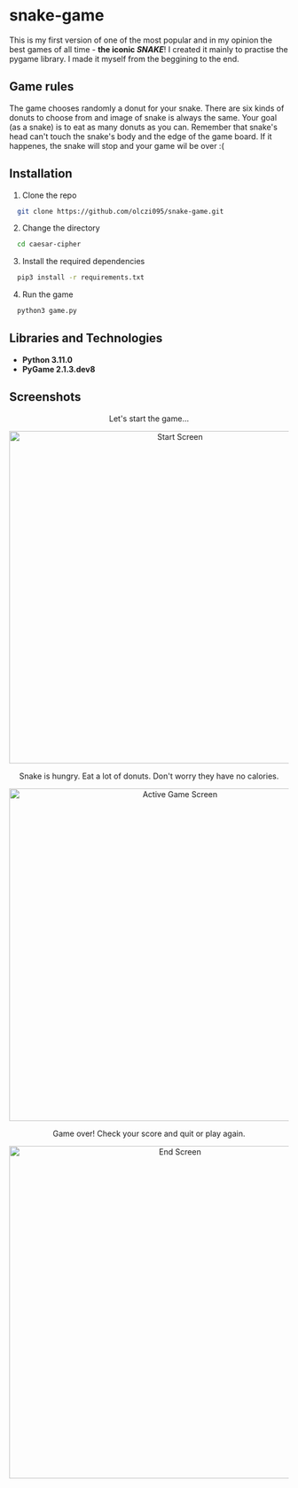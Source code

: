 # snake-game
This is my first version of one of the most popular and in my opinion the best games of all time - **the iconic _SNAKE_**!
I created it mainly to practise the pygame library. I made it myself from the beggining to the end.
## Game rules
The game chooses randomly a donut for your snake. There are six kinds of donuts to choose from and image of snake is always the same.
Your goal (as a snake) is to eat as many donuts as you can. Remember that snake's head can't touch the snake's body and the edge of the game board. If it happenes, the snake will stop and your game wil be over :(
## Installation
1. Clone the repo
```bash
  git clone https://github.com/olczi095/snake-game.git
```
2. Change the directory
```bash
  cd caesar-cipher
```
3. Install the required dependencies
```bash
  pip3 install -r requirements.txt
```
4. Run the game
```bash
  python3 game.py
```
## Libraries and Technologies
- **Python 3.11.0**
- **PyGame 2.1.3.dev8**
## Screenshots

<p align="center">
Let's start the game...</p>

<p align="center"><img src="https://user-images.githubusercontent.com/114907948/218069037-563af4c2-3c7c-43c5-a087-7f4ad0f20d86.png"
     title="Start Screen"
     width="600"
     alt="Start Screen"
     ></p>
     
     
     
<p align="center">Snake is hungry. Eat a lot of donuts. Don't worry they have no calories.</p>

<p align="center"><img src="https://user-images.githubusercontent.com/114907948/218069250-4b0d113d-cfd7-4ebe-9dfc-79e46837abd9.png"
     title="Active Game Screen"
     width="600"
     alt="Active Game Screen"
     ></p>
     
     
     
<p align="center">Game over! Check your score and quit or play again.</p>

<p align="center"><img src="https://user-images.githubusercontent.com/114907948/218069279-80bb26ac-75d3-46a8-bb8f-1cd40d7b9b34.png"
     title="End Screen"
     width="600"
     alt="End Screen"
     >
</p>
